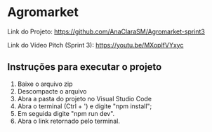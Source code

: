 # Agromarket

Link do Projeto: https://github.com/AnaClaraSM/Agromarket-sprint3

Link do Vídeo Pitch (Sprint 3): https://youtu.be/MXoplfVYxyc

## Instruções para executar o projeto

1. Baixe o arquivo zip
2. Descompacte o arquivo
3. Abra a pasta do projeto no Visual Studio Code
4. Abra o terminal (Ctrl + ') e digite "npm install";
5. Em seguida digite "npm run dev".
6. Abra o link retornado pelo terminal.

